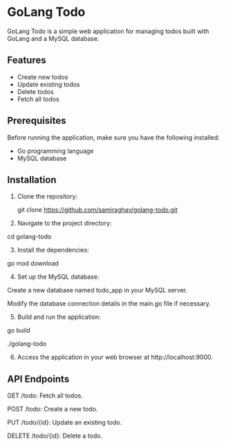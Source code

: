 # GoLang Todo

GoLang Todo is a simple web application for managing todos built with GoLang and a MySQL database.

## Features

- Create new todos
- Update existing todos
- Delete todos
- Fetch all todos

## Prerequisites

Before running the application, make sure you have the following installed:

- Go programming language 
- MySQL database

## Installation

1. Clone the repository:

   git clone https://github.com/samiraghav/golang-todo.git

2. Navigate to the project directory:

cd golang-todo

3. Install the dependencies:

go mod download

4. Set up the MySQL database:

Create a new database named todo_app in your MySQL server.

Modify the database connection details in the main.go file if necessary.

5. Build and run the application:

go build

./golang-todo

6. Access the application in your web browser at http://localhost:9000.

## API Endpoints
GET /todo: Fetch all todos.

POST /todo: Create a new todo.

PUT /todo/{id}: Update an existing todo.

DELETE /todo/{id}: Delete a todo.
